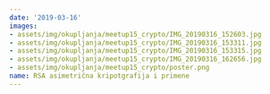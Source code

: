 ```yaml
---
date: '2019-03-16'
images:
- assets/img/okupljanja/meetup15_crypto/IMG_20190316_152603.jpg
- assets/img/okupljanja/meetup15_crypto/IMG_20190316_153311.jpg
- assets/img/okupljanja/meetup15_crypto/IMG_20190316_153315.jpg
- assets/img/okupljanja/meetup15_crypto/IMG_20190316_162656.jpg
- assets/img/okupljanja/meetup15_crypto/poster.png
name: RSA asimetrična kripotgrafija i primene
---
```

